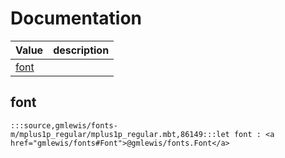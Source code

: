 # Documentation
|Value|description|
|---|---|
|[font](#font)||

## font

```moonbit
:::source,gmlewis/fonts-m/mplus1p_regular/mplus1p_regular.mbt,86149:::let font : <a href="gmlewis/fonts#Font">@gmlewis/fonts.Font</a>
```

